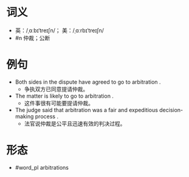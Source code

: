 # 词义
- 英：/ˌɑːbɪˈtreɪʃn/； 美：/ˌɑːrbɪˈtreɪʃn/
- #n 仲裁；公断
# 例句
- Both sides in the dispute have agreed to go to arbitration .
	- 争执双方已同意提请仲裁。
- The matter is likely to go to arbitration .
	- 这件事很有可能要提请仲裁。
- The judge said that arbitration was a fair and expeditious decision-making process .
	- 法官说仲裁是公平且迅速有效的判决过程。
# 形态
- #word_pl arbitrations

